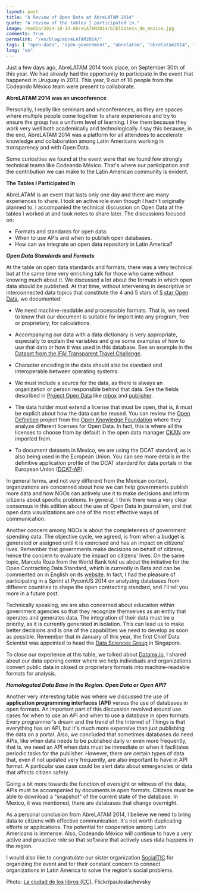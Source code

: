 ```yaml
---
layout: post
title: "A Review of Open Data at AbreLATAM 2014"
quote: "A review of the tables I participated in."
image: /media/2014-10-13-AbreLATAM2014/biblioteca_de_mexico.jpg
comments: true
permalink: "/en/blog/abreLATAM2014/"
tags: [ "open-data", "open-government", "abrelatam", "abrelatam2014", "latin-america", "civic-hacking", "ckan", "datamx", "socialtic", "datapedia" ]
lang: "en"
---
```


Just a few days ago, AbreLATAM 2014 took place, on September 30th of this year. We had already had the opportunity to participate in the event that happened in Uruguay in 2013. This year, 9 out of 10 people from the Codeando México team were present to collaborate.

**AbreLATAM 2014 was an unconference**

Personally, I really like seminars and unconferences, as they are spaces where multiple people come together to share experiences and try to ensure the group has a uniform level of learning. I like them because they work very well both academically and technologically. I say this because, in the end, AbreLATAM 2014 was a platform for all attendees to accelerate knowledge and collaboration among Latin Americans working in transparency and with Open Data.

Some curiosities we found at the event were that we found few strongly technical teams like Codeando México. That's where our participation and the contribution we can make to the Latin American community is evident.

**The Tables I Participated In**

AbreLATAM is an event that lasts only one day and there are many experiences to share. I took an active role even though I hadn't originally planned to. I accompanied the technical discussion on Open Data at the tables I worked at and took notes to share later. The discussions focused on:

* Formats and standards for open data.
* When to use APIs and when to publish open databases.
* How can we integrate an open data repository in Latin America?

***Open Data Standards and Formats***

At the table on open data standards and formats, there was a very technical but at the same time very enriching talk for those who came without knowing much about it. We discussed a lot about the formats in which open data should be published. At that time, without intervening in descriptive or interconnected data topics that constitute the 4 and 5 stars of [5 star Open Data](http://5stardata.info/), we documented:

* We need machine-readable and processable formats. That is, we need to know that our document is suitable for import into any program, free or proprietary, for calculations.

* Accompanying our data with a data dictionary is very appropriate, especially to explain the variables and give some examples of how to use that data or how it was used in this database. See an example in the [Dataset from the IFAI Transparent Travel Challenge](http://datamx.io/dataset/viajes-de-trabajo-de-los-servidores-publicos-del-ifai).

* Character encoding in the data should also be standard and interoperable between operating systems.

* We must include a source for the data, as there is always an organization or person responsible behind that data. See the fields described in [Project Open Data](http://project-open-data.github.io/) like [mbox](http://project-open-data.github.io/schema/#mbox) and [publisher](http://project-open-data.github.io/schema/#publisher).

* The data holder must extend a license that must be open, that is, it must be explicit about how the data can be reused. You can review the [Open Definition](http://opendefinition.org/licenses/) project from the [Open Knowledge Foundation](http://okfn.org) where they analyze different licenses for Open Data. In fact, this is where all the licenses to choose from by default in the open data manager [CKAN](http://ckan.org) are imported from.

* To document datasets in Mexico, we are using the DCAT standard, as is also being used in the European Union. You can see more details in the definitive application profile of the DCAT standard for data portals in the European Union ([DCAT-AP](https://joinup.ec.europa.eu/asset/dcat_application_profile/asset_release/dcat-application-profile-data-portals-europe-final#download-links)).

In general terms, and not very different from the Mexican context, organizations are concerned about how we can help governments publish more data and how NGOs can actively use it to make decisions and inform citizens about specific problems. In general, I think there was a very clear consensus in this edition about the use of Open Data in journalism, and that open data visualizations are one of the most effective ways of communication.

Another concern among NGOs is about the completeness of government spending data. The objective cycle, we agreed, is from when a budget is generated or assigned until it is exercised and has an impact on citizens' lives. Remember that governments make decisions on behalf of citizens, hence the concern to evaluate the impact on citizens' lives. On the same topic, Marcela Rozo from the World Bank told us about the initiative for the Open Contracting Data Standard, which is currently in Beta and can be commented on in English on its [website](http://www.open-contracting.org/beta-release-open-contracting-data-standards). In fact, I had the pleasure of participating in a Sprint at PyconUS 2014 on analyzing databases from different countries to shape the open contracting standard, and I'll tell you more in a future post.

Technically speaking, we are also concerned about education within government agencies so that they recognize themselves as an entity that operates and generates data. The integration of their data must be a priority, as it is currently generated in isolation. This can lead us to make better decisions and is one of the capabilities we need to develop as soon as possible. Remember that in January of this year, the first Chief Data Scientist was appointed to head the [Data Sciences Group](http://www.ida.gov.sg/About-Us/Organisation-and-Team/Data-Sciences-Group) in Singapore.

To close our experience at this table, we talked about [Datamx.io](http://datamx.io), I shared about our data opening center where we help individuals and organizations convert public data in closed or proprietary formats into machine-readable formats for analysis.

***Homologated Data Base in the Region. Open Data or Open API?***

Another very interesting table was where we discussed the use of **application programming interfaces (API)** versus the use of databases in open formats. An important part of this discussion revolved around use cases for when to use an API and when to use a database in open formats. Every programmer's dream and the trend of the Internet of Things is that everything has an API, but it's much more expensive than just publishing the data on a portal. Also, we concluded that sometimes databases do need APIs, like when data needs to be published daily or even more frequently, that is, we need an API when data must be immediate or when it facilitates periodic tasks for the publisher. However, there are certain types of data that, even if not updated very frequently, are also important to have in API format. A particular use case could be alert data about emergencies or data that affects citizen safety.

Going a bit more towards the function of oversight or witness of the data, APIs must be accompanied by documents in open formats. Citizens must be able to download a "snapshot" of the current state of the database. In Mexico, it was mentioned, there are databases that change overnight.

As a personal conclusion from AbreLATAM 2014, I believe we need to bring data to citizens with effective communication. It's not worth duplicating efforts or applications. The potential for cooperation among Latin Americans is immense. Also, Codeando México will continue to have a very active and proactive role so that software that actively uses data happens in the region.

I would also like to congratulate our sister organization [SocialTIC](http://socialtic.org) for organizing the event and for their constant concern to connect organizations in Latin America to solve the region's social problems.

Photo: [La ciudad de los libros (CC)](https://www.flickr.com/photos/pauloslachevsky/14480968212/in/photolist-o4CKkJ-o4sBBB-4Y1zJJ-o2W3Gd-nMg6qb-o4CvCd-o4soFX-o4L3Pv-o4DEam-nMgeR9-nMgz6P-nMgfdQ-o4Dtpo-o4s6TD-4XWxza-o4Kj5T-9bJdSZ-9Kgh5Z-9bMir5-9bJdNX-9bJdVi-9bMirY-9bMisU-9bMivh-9bJdR4-oDFsnV).
Flickr/pauloslachevsky
